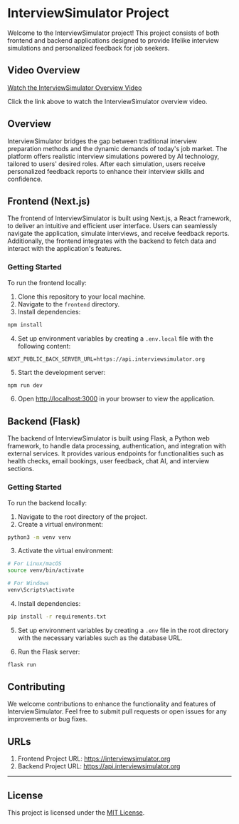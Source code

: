 # InterviewSimulator Project

Welcome to the InterviewSimulator project! This project consists of both frontend and backend applications designed to provide lifelike interview simulations and personalized feedback for job seekers.

## Video Overview

[Watch the InterviewSimulator Overview Video](https://vimeo.com/942150733?share=copy)

Click the link above to watch the InterviewSimulator overview video.

## Overview

InterviewSimulator bridges the gap between traditional interview preparation methods and the dynamic demands of today's job market. The platform offers realistic interview simulations powered by AI technology, tailored to users' desired roles. After each simulation, users receive personalized feedback reports to enhance their interview skills and confidence.

## Frontend (Next.js)

The frontend of InterviewSimulator is built using Next.js, a React framework, to deliver an intuitive and efficient user interface. Users can seamlessly navigate the application, simulate interviews, and receive feedback reports. Additionally, the frontend integrates with the backend to fetch data and interact with the application's features.

### Getting Started

To run the frontend locally:

1. Clone this repository to your local machine.
2. Navigate to the `frontend` directory.
3. Install dependencies:

```bash
npm install
```

4. Set up environment variables by creating a `.env.local` file with the following content:

```
NEXT_PUBLIC_BACK_SERVER_URL=https://api.interviewsimulator.org
```

5. Start the development server:

```bash
npm run dev
```

6. Open [http://localhost:3000](http://localhost:3000) in your browser to view the application.

## Backend (Flask)

The backend of InterviewSimulator is built using Flask, a Python web framework, to handle data processing, authentication, and integration with external services. It provides various endpoints for functionalities such as health checks, email bookings, user feedback, chat AI, and interview sections.

### Getting Started

To run the backend locally:

1. Navigate to the root directory of the project.
2. Create a virtual environment:

```bash
python3 -m venv venv
```

3. Activate the virtual environment:

```bash
# For Linux/macOS
source venv/bin/activate

# For Windows
venv\Scripts\activate
```

4. Install dependencies:

```bash
pip install -r requirements.txt
```

5. Set up environment variables by creating a `.env` file in the root directory with the necessary variables such as the database URL.

6. Run the Flask server:

```bash
flask run
```

## Contributing

We welcome contributions to enhance the functionality and features of InterviewSimulator. Feel free to submit pull requests or open issues for any improvements or bug fixes.

## URLs

1. Frontend Project URL: https://interviewsimulator.org
2. Backend Project URL: https://api.interviewsimulator.org

---

## License

This project is licensed under the [MIT License](LICENSE).